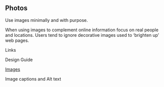 ---
---
## Photos

Use images minimally and with purpose.

When using images to complement online information focus on real people and locations. Users tend to ignore decorative images used to ‘brighten up’ web pages.

Links

Design Guide

[Images](/_entries/2016-05-04-images.md "Images")

Image captions and Alt text
